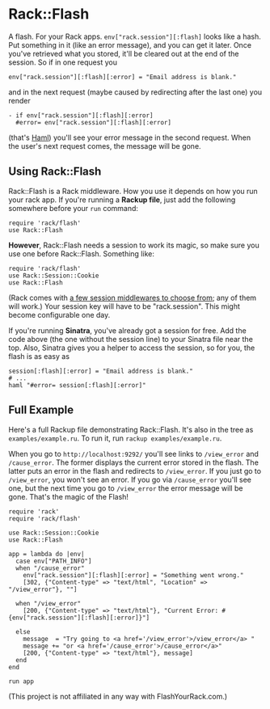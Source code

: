 Rack::Flash
===========

A flash. For your Rack apps. `env["rack.session"][:flash]` looks like a hash.
Put something in it (like an error message), and you can get it later. Once
you've retrieved what you stored, it'll be cleared out at the end of the
session. So if in one request you

    env["rack.session"][:flash][:error] = "Email address is blank."

and in the next request (maybe caused by redirecting after the last one) you render

    - if env["rack.session"][:flash][:error]
      #error= env["rack.session"][:flash][:error]

(that's [Haml][1]) you'll see your error message in the second request. When the user's next
request comes, the message will be gone.

[1]: http://haml.hamptoncatlin.com/ "#haml"


Using Rack::Flash
-----------------

Rack::Flash is a Rack middleware. How you use it depends on how you run your
rack app. If you're running a **Rackup file**, just add the following somewhere
before your `run` command:

    require 'rack/flash'
    use Rack::Flash

**However**, Rack::Flash needs a session to work its magic, so make sure you use one before Rack::Flash.  Something like:

    require 'rack/flash'
    use Rack::Session::Cookie
    use Rack::Flash

(Rack comes with [a few session middlewares to choose from][2]; any of them
will work.) Your session key will have to be "rack.session". This might become
configurable one day.

If you're running **Sinatra**, you've already got a session for free. Add the
code above (the one without the session line) to your Sinatra file near the
top. Also, Sinatra gives you a helper to access the session, so for you, the
flash is as easy as

    session[:flash][:error] = "Email address is blank."
    # ...
    haml "#error= session[:flash][:error]"

[2]: http://rack.rubyforge.org/doc/classes/Rack/Session.html "Module: Rack::Session"


Full Example
------------

Here's a full Rackup file demonstrating Rack::Flash. It's also in the tree as
`examples/example.ru`. To run it, run `rackup examples/example.ru`.

When you go to `http://localhost:9292/` you'll see links to `/view_error` and
`/cause_error`. The former displays the current error stored in the flash. The
latter puts an error in the flash and redirects to `/view_error`. If you just
go to `/view_error`, you won't see an error. If you go via `/cause_error`
you'll see one, but the next time you go to `/view_error` the error message
will be gone. That's the magic of the Flash!

    require 'rack'
    require 'rack/flash'

    use Rack::Session::Cookie
    use Rack::Flash

    app = lambda do |env|
      case env["PATH_INFO"]
      when "/cause_error"
        env["rack.session"][:flash][:error] = "Something went wrong."
        [302, {"Content-type" => "text/html", "Location" => "/view_error"}, ""]
    
      when "/view_error"
        [200, {"Content-type" => "text/html"}, "Current Error: #{env["rack.session"][:flash][:error]}"]
    
      else
        message  = "Try going to <a href='/view_error'>/view_error</a> "
        message += "or <a href='/cause_error'>/cause_error</a>"
        [200, {"Content-type" => "text/html"}, message]
      end
    end

    run app


(This project is not affiliated in any way with FlashYourRack.com.)